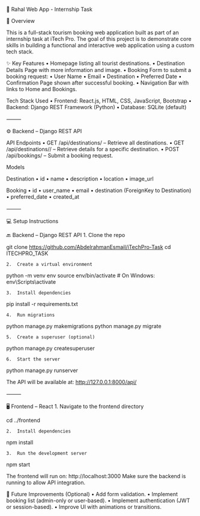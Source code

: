 🧳 Rahal Web App - Internship Task

📌 Overview

This is a full-stack tourism booking web application built as part of an internship task at iTech Pro. The goal of this project is to demonstrate core skills in building a functional and interactive web application using a custom tech stack.

✨ Key Features
• Homepage listing all tourist destinations.
• Destination Details Page with more information and image.
• Booking Form to submit a booking request:
• User Name
• Email
• Destination
• Preferred Date
• Confirmation Page shown after successful booking.
• Navigation Bar with links to Home and Bookings.

Tech Stack Used
• Frontend: React.js, HTML, CSS, JavaScript, Bootstrap
• Backend: Django REST Framework (Python)
• Database: SQLite (default)

⸻

⚙️ Backend – Django REST API

API Endpoints
• GET /api/destinations/ – Retrieve all destinations.
• GET /api/destinations/<id>/ – Retrieve details for a specific destination.
• POST /api/bookings/ – Submit a booking request.

Models

Destination
• id
• name
• description
• location
• image_url

Booking
• id
• user_name
• email
• destination (ForeignKey to Destination)
• preferred_date
• created_at

⸻

💻 Setup Instructions

🔙 Backend – Django REST API 1. Clone the repo

git clone https://github.com/AbdelrahmanEsmail/iTechPro-Task
cd ITECHPRO_TASK

    2.	Create a virtual environment

python -m venv env
source env/bin/activate # On Windows: env\Scripts\activate

    3.	Install dependencies

pip install -r requirements.txt

    4.	Run migrations

python manage.py makemigrations
python manage.py migrate

    5.	Create a superuser (optional)

python manage.py createsuperuser

    6.	Start the server

python manage.py runserver

The API will be available at: http://127.0.0.1:8000/api/

⸻

🖥️ Frontend – React 1. Navigate to the frontend directory

cd ../frontend

    2.	Install dependencies

npm install

    3.	Run the development server

npm start

The frontend will run on: http://localhost:3000
Make sure the backend is running to allow API integration.

🧠 Future Improvements (Optional)
• Add form validation.
• Implement booking list (admin-only or user-based).
• Implement authentication (JWT or session-based).
• Improve UI with animations or transitions.
